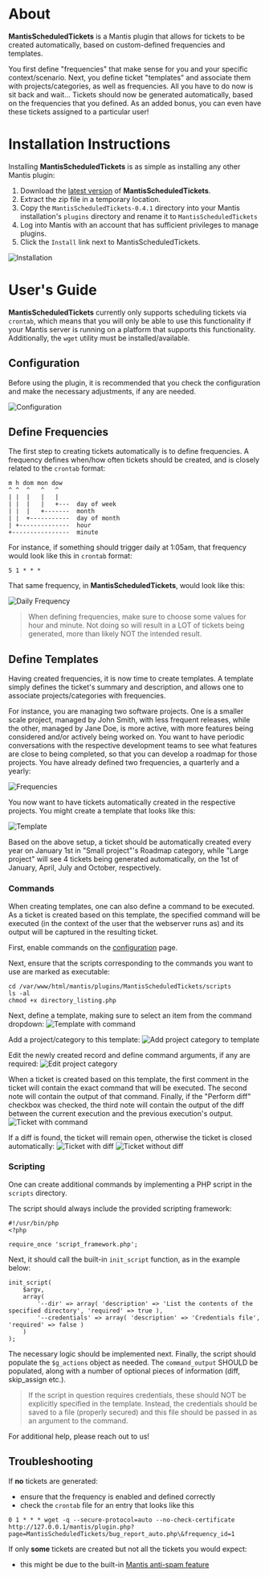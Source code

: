 # About

**MantisScheduledTickets** is a Mantis plugin that allows for tickets to be created automatically, based on custom-defined frequencies and templates.

You first define "frequencies" that make sense for you and your specific context/scenario. Next, you define ticket "templates" and associate them with projects/categories, as well as frequencies. All you have to do now is sit back and wait... Tickets should now be generated automatically, based on the frequencies that you defined. As an added bonus, you can even have these tickets assigned to a particular user!

# Installation Instructions

Installing **MantisScheduledTickets** is as simple as installing any other Mantis plugin:
1. Download the [latest version](https://github.com/mantisbt-mst/MantisScheduledTickets/releases) of **MantisScheduledTickets**.
2. Extract the zip file in a temporary location.
3. Copy the `MantisScheduledTickets-0.4.1` directory into your Mantis installation's `plugins` directory and rename it to `MantisScheduledTickets`
4. Log into Mantis with an account that has sufficient privileges to manage plugins.
5. Click the `Install` link next to MantisScheduledTickets.

![Installation](Resources/install.png)

# User's Guide

**MantisScheduledTickets** currently only supports scheduling tickets via `crontab`, which means that you will only be able to use this functionality if your Mantis server is running on a platform that supports this functionality. Additionally, the `wget` utility must be installed/available.

## Configuration

Before using the plugin, it is recommended that you check the configuration and make the necessary adjustments, if any are needed.

![Configuration](Resources/config.png)

## Define Frequencies

The first step to creating tickets automatically is to define frequencies. A frequency defines when/how often tickets should be created, and is closely related to the `crontab` format:

````
m h dom mon dow
^ ^  ^   ^   ^
| |  |   |   |
| |  |   |   +---  day of week
| |  |   +-------  month
| |  +-----------  day of month
| +--------------  hour
+----------------  minute
````

For instance, if something should trigger daily at 1:05am, that frequency would look like this in `crontab` format:

````
5 1 * * *
````

That same frequency, in **MantisScheduledTickets**, would look like this:

![Daily Frequency](Resources/daily105am.png)

> When defining frequencies, make sure to choose some values for hour and minute. Not doing so will result in a LOT of tickets being generated, more than likely NOT the intended result.

## Define Templates

Having created frequencies, it is now time to create templates. A template simply defines the ticket's summary and description, and allows one to associate projects/categories with frequencies.

For instance, you are managing two software projects. One is a smaller scale project, managed by John Smith, with less frequent releases, while the other, managed by Jane Doe, is more active, with more features being considered and/or actively being worked on. You want to have periodic conversations with the respective development teams to see what features are close to being completed, so that you can develop a roadmap for those projects. You have already defined two frequencies, a quarterly and a yearly:

![Frequencies](Resources/frequencies.png)

You now want to have tickets automatically created in the respective projects. You might create a template that looks like this:

![Template](Resources/template.png)

Based on the above setup, a ticket should be automatically created every year on January 1st in "Small project"'s Roadmap category, while "Large project" will see 4 tickets being generated automatically, on the 1st of January, April, July and October, respectively.

### Commands

When creating templates, one can also define a command to be executed. As a ticket is created based on this template, the specified command will be executed (in the context of the user that the webserver runs as) and its output will be captured in the resulting ticket.

First, enable commands on the [configuration](#configuration) page.

Next, ensure that the scripts corresponding to the commands you want to use are marked as executable:

````
cd /var/www/html/mantis/plugins/MantisScheduledTickets/scripts
ls -al
chmod +x directory_listing.php
````

Next, define a template, making sure to select an item from the command dropdown:
![Template with command](Resources/command1.png)

Add a project/category to this template:
![Add project category to template](Resources/command2.png)

Edit the newly created record and define command arguments, if any are required:
![Edit project category](Resources/command3.png)

When a ticket is created based on this template, the first comment in the ticket will contain the exact command that will be executed. The second note will contain the output of that command. Finally, if the "Perform diff" checkbox was checked, the third note will contain the output of the diff between the current execution and the previous execution's output.
![Ticket with command](Resources/command4.png)

If a diff is found, the ticket will remain open, otherwise the ticket is closed automatically:
![Ticket with diff](Resources/command5.png)
![Ticket without diff](Resources/command6.png)

### Scripting

One can create additional commands by implementing a PHP script in the `scripts` directory.

The script should always include the provided scripting framework:

````
#!/usr/bin/php
<?php

require_once 'script_framework.php';
````

Next, it should call the built-in `init_script` function, as in the example below:

````
init_script(
    $argv,
    array(
        '--dir' => array( 'description' => 'List the contents of the specified directory', 'required' => true ),
        '--credentials' => array( 'description' => 'Credentials file', 'required' => false )
    )
);
````

The necessary logic should be implemented next. Finally, the script should populate the `$g_actions` object as needed. The `command_output` SHOULD be populated, along with a number of optional pieces of information (diff, skip_assign etc.).

> If the script in question requires credentials, these should NOT be explicitly specified in the template. Instead, the credentials should be saved to a file (properly secured) and this file should be passed in as an argument to the command.

For additional help, please reach out to us!

## Troubleshooting

If **no** tickets are generated:
- ensure that the frequency is enabled and defined correctly
- check the `crontab` file for an entry that looks like this

````
0 1 * * * wget -q --secure-protocol=auto --no-check-certificate http://127.0.0.1/mantis/plugin.php?page=MantisScheduledTickets/bug_report_auto.php\&frequency_id=1

````

If only **some** tickets are created but not all the tickets you would expect:
- this might be due to the built-in [Mantis anti-spam feature](https://www.mantisbt.org/docs/master/en-US/Admin_Guide/html/admin.config.antispam.html)